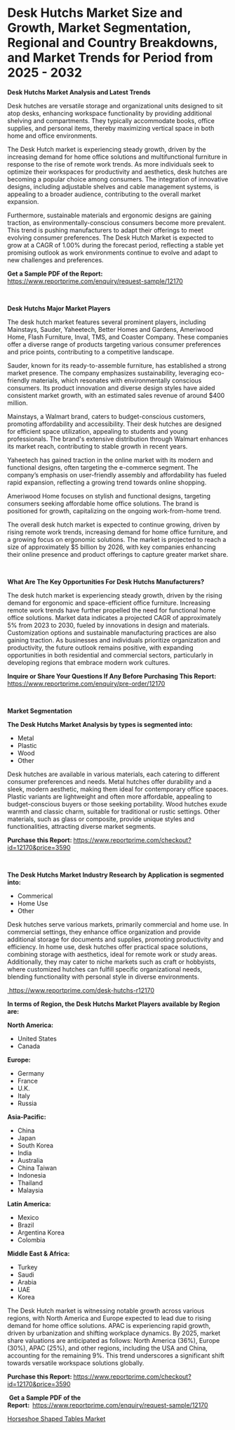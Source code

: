 <p><h1>Desk Hutchs Market Size and Growth, Market Segmentation, Regional and Country Breakdowns, and Market Trends for Period from 2025 -  2032</h1></p><p><strong>Desk Hutchs Market Analysis and Latest Trends</strong></p>
<p><p>Desk hutches are versatile storage and organizational units designed to sit atop desks, enhancing workspace functionality by providing additional shelving and compartments. They typically accommodate books, office supplies, and personal items, thereby maximizing vertical space in both home and office environments.</p><p>The Desk Hutch market is experiencing steady growth, driven by the increasing demand for home office solutions and multifunctional furniture in response to the rise of remote work trends. As more individuals seek to optimize their workspaces for productivity and aesthetics, desk hutches are becoming a popular choice among consumers. The integration of innovative designs, including adjustable shelves and cable management systems, is appealing to a broader audience, contributing to the overall market expansion.</p><p>Furthermore, sustainable materials and ergonomic designs are gaining traction, as environmentally-conscious consumers become more prevalent. This trend is pushing manufacturers to adapt their offerings to meet evolving consumer preferences. The Desk Hutch Market is expected to grow at a CAGR of 1.00% during the forecast period, reflecting a stable yet promising outlook as work environments continue to evolve and adapt to new challenges and preferences.</p></p>
<p><strong>Get a Sample PDF of the Report:&nbsp;</strong> <a href="https://www.reportprime.com/enquiry/request-sample/12170?utm_campaign=2928&utm_medium=2&utm_source=Github&utm_content=ia&utm_term=18032025&utm_id=desk-hutchs">https://www.reportprime.com/enquiry/request-sample/12170</a></p>
<p>&nbsp;</p>
<p><strong>Desk Hutchs Major Market Players</strong></p>
<p><p>The desk hutch market features several prominent players, including Mainstays, Sauder, Yaheetech, Better Homes and Gardens, Ameriwood Home, Flash Furniture, Inval, TMS, and Coaster Company. These companies offer a diverse range of products targeting various consumer preferences and price points, contributing to a competitive landscape.</p><p>Sauder, known for its ready-to-assemble furniture, has established a strong market presence. The company emphasizes sustainability, leveraging eco-friendly materials, which resonates with environmentally conscious consumers. Its product innovation and diverse design styles have aided consistent market growth, with an estimated sales revenue of around $400 million.</p><p>Mainstays, a Walmart brand, caters to budget-conscious customers, promoting affordability and accessibility. Their desk hutches are designed for efficient space utilization, appealing to students and young professionals. The brand's extensive distribution through Walmart enhances its market reach, contributing to stable growth in recent years.</p><p>Yaheetech has gained traction in the online market with its modern and functional designs, often targeting the e-commerce segment. The company’s emphasis on user-friendly assembly and affordability has fueled rapid expansion, reflecting a growing trend towards online shopping.</p><p>Ameriwood Home focuses on stylish and functional designs, targeting consumers seeking affordable home office solutions. The brand is positioned for growth, capitalizing on the ongoing work-from-home trend.</p><p>The overall desk hutch market is expected to continue growing, driven by rising remote work trends, increasing demand for home office furniture, and a growing focus on ergonomic solutions. The market is projected to reach a size of approximately $5 billion by 2026, with key companies enhancing their online presence and product offerings to capture greater market share.</p></p>
<p>&nbsp;</p>
<p><strong>What Are The Key Opportunities For Desk Hutchs Manufacturers?</strong></p>
<p><p>The desk hutch market is experiencing steady growth, driven by the rising demand for ergonomic and space-efficient office furniture. Increasing remote work trends have further propelled the need for functional home office solutions. Market data indicates a projected CAGR of approximately 5% from 2023 to 2030, fueled by innovations in design and materials. Customization options and sustainable manufacturing practices are also gaining traction. As businesses and individuals prioritize organization and productivity, the future outlook remains positive, with expanding opportunities in both residential and commercial sectors, particularly in developing regions that embrace modern work cultures.</p></p>
<p><strong>Inquire or Share Your Questions If Any Before Purchasing This Report:</strong> <a href="https://www.reportprime.com/enquiry/pre-order/12170?utm_campaign=2928&utm_medium=2&utm_source=Github&utm_content=ia&utm_term=18032025&utm_id=desk-hutchs">https://www.reportprime.com/enquiry/pre-order/12170</a></p>
<p>&nbsp;</p>
<p><strong>Market Segmentation</strong></p>
<p><strong>The Desk Hutchs Market Analysis by types is segmented into:</strong></p>
<p><ul><li>Metal</li><li>Plastic</li><li>Wood</li><li>Other</li></ul></p>
<p><p>Desk hutches are available in various materials, each catering to different consumer preferences and needs. Metal hutches offer durability and a sleek, modern aesthetic, making them ideal for contemporary office spaces. Plastic variants are lightweight and often more affordable, appealing to budget-conscious buyers or those seeking portability. Wood hutches exude warmth and classic charm, suitable for traditional or rustic settings. Other materials, such as glass or composite, provide unique styles and functionalities, attracting diverse market segments.</p></p>
<p><strong>Purchase this Report:&nbsp;</strong><a href="https://www.reportprime.com/checkout?id=12170&price=3590&utm_campaign=2928&utm_medium=2&utm_source=Github&utm_content=ia&utm_term=18032025&utm_id=desk-hutchs">https://www.reportprime.com/checkout?id=12170&price=3590</a></p>
<p>&nbsp;</p>
<p><strong>The Desk Hutchs Market Industry Research by Application is segmented into:</strong></p>
<p><ul><li>Commerical</li><li>Home Use</li><li>Other</li></ul></p>
<p><p>Desk hutches serve various markets, primarily commercial and home use. In commercial settings, they enhance office organization and provide additional storage for documents and supplies, promoting productivity and efficiency. In home use, desk hutches offer practical space solutions, combining storage with aesthetics, ideal for remote work or study areas. Additionally, they may cater to niche markets such as craft or hobbyists, where customized hutches can fulfill specific organizational needs, blending functionality with personal style in diverse environments.</p></p>
<p><a href="https://www.reportprime.com/desk-hutchs-r12170?utm_campaign=2928&utm_medium=2&utm_source=Github&utm_content=ia&utm_term=18032025&utm_id=desk-hutchs">&nbsp;https://www.reportprime.com/desk-hutchs-r12170</a></p>
<p><strong>In terms of Region, the Desk Hutchs Market Players available by Region are:</strong></p>
<p>
    <p> <strong> North America: </strong>
        <ul>
            <li>United States</li>
            <li>Canada</li>
        </ul>
        </p> 
    <p> <strong> Europe: </strong>
        <ul>
            <li>Germany</li>
            <li>France</li>
            <li>U.K.</li>
            <li>Italy</li>
            <li>Russia</li>
        </ul>
        </p> 
    <p> <strong> Asia-Pacific: </strong>
        <ul>
            <li>China</li>
            <li>Japan</li>
            <li>South Korea</li>
            <li>India</li>
            <li>Australia</li>
            <li>China Taiwan</li>
            <li>Indonesia</li>
            <li>Thailand</li>
            <li>Malaysia</li>
        </ul>
        </p> 
    <p> <strong> Latin America: </strong>
        <ul>
            <li>Mexico</li>
            <li>Brazil</li>
            <li>Argentina Korea</li>
            <li>Colombia</li>
        </ul>
        </p> 
    <p> <strong> Middle East & Africa: </strong>
        <ul>
            <li>Turkey</li>
            <li>Saudi</li>
            <li>Arabia</li>
            <li>UAE</li>
            <li>Korea</li>
        </ul>
    </p>
    </p>
<p><p>The Desk Hutch market is witnessing notable growth across various regions, with North America and Europe expected to lead due to rising demand for home office solutions. APAC is experiencing rapid growth, driven by urbanization and shifting workplace dynamics. By 2025, market share valuations are anticipated as follows: North America (36%), Europe (30%), APAC (25%), and other regions, including the USA and China, accounting for the remaining 9%. This trend underscores a significant shift towards versatile workspace solutions globally.</p></p>
<p><strong>Purchase this Report: </strong><a href="https://www.reportprime.com/checkout?id=12170&price=3590&utm_campaign=2928&utm_medium=2&utm_source=Github&utm_content=ia&utm_term=18032025&utm_id=desk-hutchs">https://www.reportprime.com/checkout?id=12170&price=3590</a></p>
<p>&nbsp;<strong>Get a Sample PDF of the Report:&nbsp;&nbsp;</strong><a href="https://www.reportprime.com/enquiry/request-sample/12170?utm_campaign=2928&utm_medium=2&utm_source=Github&utm_content=ia&utm_term=18032025&utm_id=desk-hutchs">https://www.reportprime.com/enquiry/request-sample/12170</a></p>
<p><strong></strong></p>
<p><p><a href="https://github.com/chaturberville8181/Market-Research-Report-List-1/blob/main/horseshoe-shaped-tables-market.md?utm_campaign=2928&utm_medium=2&utm_source=Github&utm_content=ia&utm_term=18032025&utm_id=desk-hutchs">Horseshoe Shaped Tables Market</a></p></p>